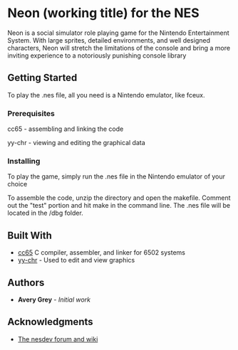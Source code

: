 # Neon (working title) for the NES

Neon is a social simulator role playing game for the Nintendo Entertainment System. With large sprites, detailed environments, and well designed characters, Neon will stretch the limitations of the console and bring a more inviting experience to a notoriously punishing console library

## Getting Started

To play the .nes file, all you need is a Nintendo emulator, like fceux. 

### Prerequisites

cc65 - assembling and linking the code

yy-chr - viewing and editing the graphical data

### Installing

To play the game, simply run the .nes file in the Nintendo emulator of your choice

To assemble the code, unzip the directory and open the makefile. Comment out the "test" portion and hit make in the command line. The .nes file will be located in the /dbg folder. 


## Built With

* [cc65](https://www.cc65.org/) C compiler, assembler, and linker for 6502 systems 
* [yy-chr](https://w.atwiki.jp/yychr/) - Used to edit and view graphics

## Authors

* **Avery Grey** - *Initial work*


## Acknowledgments

* [The nesdev forum and wiki](www.nesdev.com)

